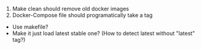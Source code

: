 
1. Make clean should remove old docker images
2. Docker-Compose file should programatically take a tag
  - Use makefile?
  - Make it just load latest stable one? (How to detect latest without "latest" tag?)
